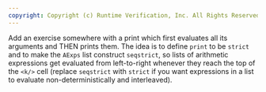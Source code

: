 ```yaml
---
copyright: Copyright (c) Runtime Verification, Inc. All Rights Reserved.
---
```


Add an exercise somewhere with a print which first evaluates all its arguments
and THEN prints them.  The idea is to define `print` to be `strict` and to
make the `AExps` list construct `seqstrict`, so lists of arithmetic
expressions get evaluated from left-to-right whenever they reach the top of
the `<k/>` cell (replace `seqstrict` with `strict` if you want expressions in
a list to evaluate non-deterministically and interleaved).
